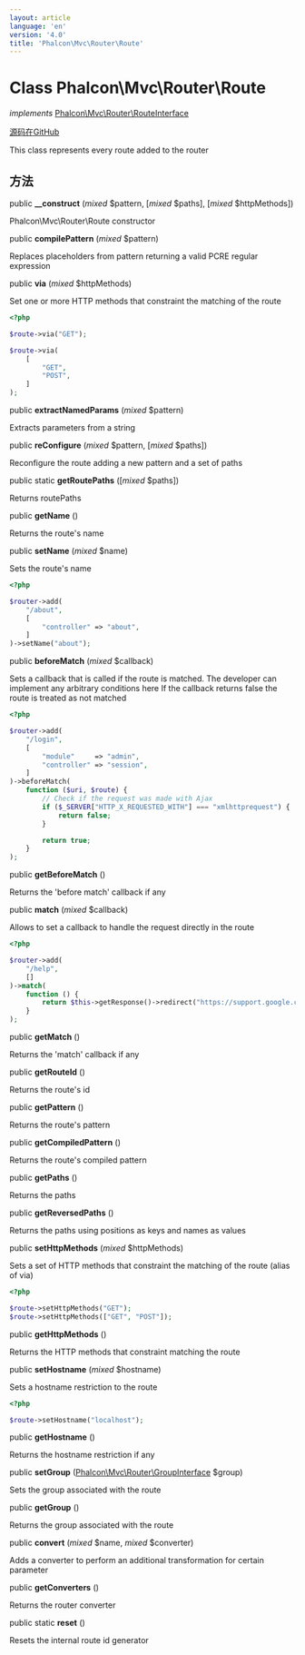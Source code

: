 ```yaml
---
layout: article
language: 'en'
version: '4.0'
title: 'Phalcon\Mvc\Router\Route'
---
```

# Class **Phalcon\Mvc\Router\Route**

*implements* [Phalcon\Mvc\Router\RouteInterface](Phalcon_Mvc_Router_RouteInterface)

<a href="https://github.com/phalcon/cphalcon/tree/v4.0.0/phalcon/mvc/router/route.zep" class="btn btn-default btn-sm">源码在GitHub</a>

This class represents every route added to the router

## 方法

public **__construct** (*mixed* $pattern, [*mixed* $paths], [*mixed* $httpMethods])

Phalcon\Mvc\Router\Route constructor

public **compilePattern** (*mixed* $pattern)

Replaces placeholders from pattern returning a valid PCRE regular expression

public **via** (*mixed* $httpMethods)

Set one or more HTTP methods that constraint the matching of the route

```php
<?php

$route->via("GET");

$route->via(
    [
        "GET",
        "POST",
    ]
);

```

public **extractNamedParams** (*mixed* $pattern)

Extracts parameters from a string

public **reConfigure** (*mixed* $pattern, [*mixed* $paths])

Reconfigure the route adding a new pattern and a set of paths

public static **getRoutePaths** ([*mixed* $paths])

Returns routePaths

public **getName** ()

Returns the route's name

public **setName** (*mixed* $name)

Sets the route's name

```php
<?php

$router->add(
    "/about",
    [
        "controller" => "about",
    ]
)->setName("about");

```

public **beforeMatch** (*mixed* $callback)

Sets a callback that is called if the route is matched. The developer can implement any arbitrary conditions here If the callback returns false the route is treated as not matched

```php
<?php

$router->add(
    "/login",
    [
        "module"     => "admin",
        "controller" => "session",
    ]
)->beforeMatch(
    function ($uri, $route) {
        // Check if the request was made with Ajax
        if ($_SERVER["HTTP_X_REQUESTED_WITH"] === "xmlhttprequest") {
            return false;
        }

        return true;
    }
);

```

public **getBeforeMatch** ()

Returns the 'before match' callback if any

public **match** (*mixed* $callback)

Allows to set a callback to handle the request directly in the route

```php
<?php

$router->add(
    "/help",
    []
)->match(
    function () {
        return $this->getResponse()->redirect("https://support.google.com/", true);
    }
);

```

public **getMatch** ()

Returns the 'match' callback if any

public **getRouteId** ()

Returns the route's id

public **getPattern** ()

Returns the route's pattern

public **getCompiledPattern** ()

Returns the route's compiled pattern

public **getPaths** ()

Returns the paths

public **getReversedPaths** ()

Returns the paths using positions as keys and names as values

public **setHttpMethods** (*mixed* $httpMethods)

Sets a set of HTTP methods that constraint the matching of the route (alias of via)

```php
<?php

$route->setHttpMethods("GET");
$route->setHttpMethods(["GET", "POST"]);

```

public **getHttpMethods** ()

Returns the HTTP methods that constraint matching the route

public **setHostname** (*mixed* $hostname)

Sets a hostname restriction to the route

```php
<?php

$route->setHostname("localhost");

```

public **getHostname** ()

Returns the hostname restriction if any

public **setGroup** ([Phalcon\Mvc\Router\GroupInterface](Phalcon_Mvc_Router_GroupInterface) $group)

Sets the group associated with the route

public **getGroup** ()

Returns the group associated with the route

public **convert** (*mixed* $name, *mixed* $converter)

Adds a converter to perform an additional transformation for certain parameter

public **getConverters** ()

Returns the router converter

public static **reset** ()

Resets the internal route id generator